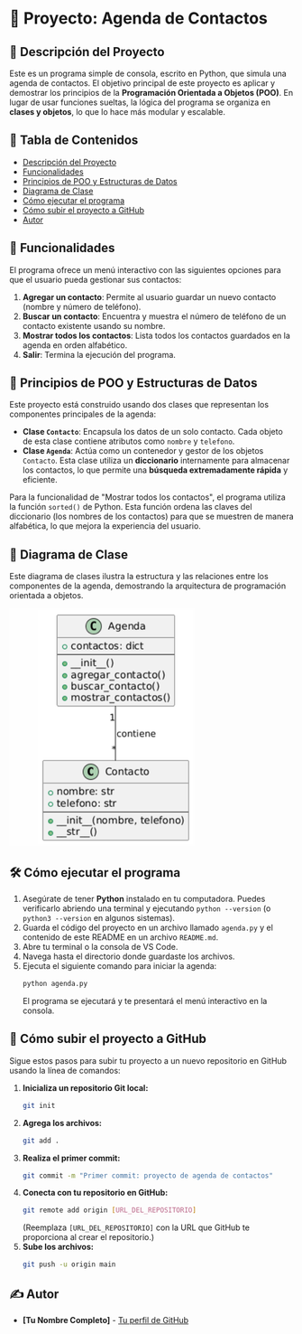 # 📂 Proyecto: Agenda de Contactos

## 📝 Descripción del Proyecto
Este es un programa simple de consola, escrito en Python, que simula una agenda de contactos. El objetivo principal de este proyecto es aplicar y demostrar los principios de la **Programación Orientada a Objetos (POO)**. En lugar de usar funciones sueltas, la lógica del programa se organiza en **clases y objetos**, lo que lo hace más modular y escalable.

## 🧭 Tabla de Contenidos
- [Descripción del Proyecto](#descripción-del-proyecto)
- [Funcionalidades](#funcionalidades)
- [Principios de POO y Estructuras de Datos](#principios-de-poo-y-estructuras-de-datos)
- [Diagrama de Clase](#diagrama-de-clase)
- [Cómo ejecutar el programa](#cómo-ejecutar-el-programa)
- [Cómo subir el proyecto a GitHub](#cómo-subir-el-proyecto-a-github)
- [Autor](#autor)

## 🚀 Funcionalidades
El programa ofrece un menú interactivo con las siguientes opciones para que el usuario pueda gestionar sus contactos:
1.  **Agregar un contacto**: Permite al usuario guardar un nuevo contacto (nombre y número de teléfono).
2.  **Buscar un contacto**: Encuentra y muestra el número de teléfono de un contacto existente usando su nombre.
3.  **Mostrar todos los contactos**: Lista todos los contactos guardados en la agenda en orden alfabético.
4.  **Salir**: Termina la ejecución del programa.

## 🧠 Principios de POO y Estructuras de Datos
Este proyecto está construido usando dos clases que representan los componentes principales de la agenda:
-   **Clase `Contacto`**: Encapsula los datos de un solo contacto. Cada objeto de esta clase contiene atributos como `nombre` y `telefono`.
-   **Clase `Agenda`**: Actúa como un contenedor y gestor de los objetos `Contacto`. Esta clase utiliza un **diccionario** internamente para almacenar los contactos, lo que permite una **búsqueda extremadamente rápida** y eficiente.

Para la funcionalidad de "Mostrar todos los contactos", el programa utiliza la función `sorted()` de Python. Esta función ordena las claves del diccionario (los nombres de los contactos) para que se muestren de manera alfabética, lo que mejora la experiencia del usuario.

## 🎨 Diagrama de Clase
Este diagrama de clases ilustra la estructura y las relaciones entre los componentes de la agenda, demostrando la arquitectura de programación orientada a objetos.

![Diagrama de Clases del Proyecto](diagramadeclases.png)

## 🛠️ Cómo ejecutar el programa
1.  Asegúrate de tener **Python** instalado en tu computadora. Puedes verificarlo abriendo una terminal y ejecutando `python --version` (o `python3 --version` en algunos sistemas).
2.  Guarda el código del proyecto en un archivo llamado `agenda.py` y el contenido de este README en un archivo `README.md`.
3.  Abre tu terminal o la consola de VS Code.
4.  Navega hasta el directorio donde guardaste los archivos.
5.  Ejecuta el siguiente comando para iniciar la agenda:
    ```sh
    python agenda.py
    ```
    El programa se ejecutará y te presentará el menú interactivo en la consola.

## 🔗 Cómo subir el proyecto a GitHub
Sigue estos pasos para subir tu proyecto a un nuevo repositorio en GitHub usando la línea de comandos:
1.  **Inicializa un repositorio Git local:**
    ```sh
    git init
    ```
2.  **Agrega los archivos:**
    ```sh
    git add .
    ```
3.  **Realiza el primer commit:**
    ```sh
    git commit -m "Primer commit: proyecto de agenda de contactos"
    ```
4.  **Conecta con tu repositorio en GitHub:**
    ```sh
    git remote add origin [URL_DEL_REPOSITORIO]
    ```
    (Reemplaza `[URL_DEL_REPOSITORIO]` con la URL que GitHub te proporciona al crear el repositorio.)
5.  **Sube los archivos:**
    ```sh
    git push -u origin main
    ```

## ✍️ Autor
* **[Tu Nombre Completo]** - [Tu perfil de GitHub](URL_de_tu_perfil)
